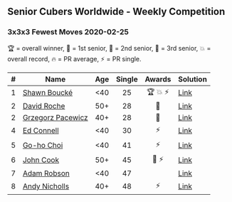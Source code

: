 ## Senior Cubers Worldwide - Weekly Competition
### 3x3x3 Fewest Moves 2020-02-25

🏆 = overall winner, 🥇 = 1st senior, 🥈 = 2nd senior, 🥉 = 3rd senior, 💥 = overall record, 🔥 = PR average, ⚡ = PR single.

| # | Name | Age | Single | Awards | Solution |
| :--: | -- | :--: | :--: | :--: | :-- |
| 1 | [Shawn Boucké](../../persons/shawn_boucke/333fm.md) | <40 | 25 | 🏆 💥 ⚡ | [Link](https://www.facebook.com/events/215751886207638/permalink/215957959520364/) |
| 2 | [David Roche](../../persons/david_roche/333fm.md) | 50+ | 28 | 🥇 | [Link](https://www.facebook.com/events/215751886207638/permalink/217139489402211/) |
| 2 | [Grzegorz Pacewicz](../../persons/grzegorz_pacewicz/333fm.md) | 40+ | 28 | 🥇 | [Link](https://www.facebook.com/events/215751886207638/permalink/216177539498406/) |
| 4 | [Ed Connell](../../persons/ed_connell/333fm.md) | <40 | 30 | ⚡ | [Link](https://www.facebook.com/events/215751886207638/permalink/216366502812843/) |
| 5 | [Go-ho Choi](../../persons/go_ho_choi/333fm.md) | <40 | 41 | ⚡ | [Link](https://www.facebook.com/events/215751886207638/permalink/216681586114668/) |
| 6 | [John Cook](../../persons/john_cook/333fm.md) | 50+ | 45 | 🥉 ⚡ | [Link](https://www.facebook.com/events/215751886207638/permalink/217422122707281/) |
| 7 | [Adam Robson](../../persons/adam_robson/333fm.md) | <40 | 47 |  | [Link](https://www.facebook.com/events/215751886207638/permalink/218167222632771/) |
| 8 | [Andy Nicholls](../../persons/andy_nicholls/333fm.md) | 40+ | 48 | ⚡ | [Link](https://www.facebook.com/events/215751886207638/permalink/216411276141699/) |

<!-- Global site tag (gtag.js) - Google Analytics -->
<script async src="https://www.googletagmanager.com/gtag/js?id=UA-86348435-3"></script>
<script>window.dataLayer = window.dataLayer || []; function gtag() {dataLayer.push(arguments);} gtag('js', new Date()); gtag('config', 'UA-86348435-3');</script>
